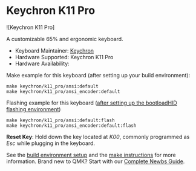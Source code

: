 # Keychron K11 Pro

![Keychron K11 Pro]

A customizable 65% and ergonomic keyboard.

* Keyboard Maintainer: [Keychron](https://github.com/keychron)
* Hardware Supported: Keychron K11 Pro
* Hardware Availability:

Make example for this keyboard (after setting up your build environment):

    make keychron/k11_pro/ansi:default
    make keychron/k11_pro/ansi_encoder:default

Flashing example for this keyboard ([after setting up the bootloadHID flashing environment](https://docs.qmk.fm/#/flashing_bootloadhid))

    make keychron/k11_pro/ansi:default:flash
    make keychron/k11_pro/ansi_encoder:default:flash

**Reset Key**: Hold down the key located at *K00*, commonly programmed as *Esc* while plugging in the keyboard.

See the [build environment setup](https://docs.qmk.fm/#/getting_started_build_tools) and the [make instructions](https://docs.qmk.fm/#/getting_started_make_guide) for more information. Brand new to QMK? Start with our [Complete Newbs Guide](https://docs.qmk.fm/#/newbs).

